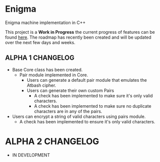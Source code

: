 # Enigma
Enigma machine implementation in C++

This project is a **Work in Progress** the current progress of features can be found [here](https://github.com/c1ph3r-dev/Enigma/projects/1).
The roadmap has recently been created and will be updated over the next few days and weeks.

## ALPHA 1 CHANGELOG
* Base Core class has been created.
  * Pair module implemented in Core.
    * Users can generate a default pair module that emulates the Atbash cipher.
    * Users can generate their own custom Pairs
      * A check has been implemented to make sure it's only valid characters.
      * A check has been implemented to make sure no duplicate characters are in any of the pairs.
* Users can encrypt a string of valid characters using pairs module.
  * A check has been implemented to ensure it's only valid characters.

# ALPHA 2 CHANGELOG
* IN DEVELOPMENT

